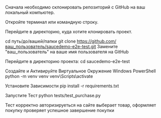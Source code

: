 Сначала необходимо склонировать репозиторий с GitHub на ваш локальный компьютер.

Откройте терминал или командную строку.

Перейдите в директорию, куда хотите клонировать проект.

cd путь/до/вашей/папки
git clone https://github.com/ваш_пользователь/saucedemo-e2e-test.git
Замените "ваш_пользователь" на ваше имя пользователя на GitHub

Перейдите в директорию проекта:
cd saucedemo-e2e-test



Создайте и Активируйте Виртуальное Окружение
Windows PowerShell
python -m venv venv
venv\Scripts\activate

Установите Зависимости
pip install -r requirements.txt

Запустите Тест
python tests/test_purchase.py


Тест
корректно авторизируеться на сайте
выберает товар, 
оформляет покупку
проверяет успешное завершение покупки
